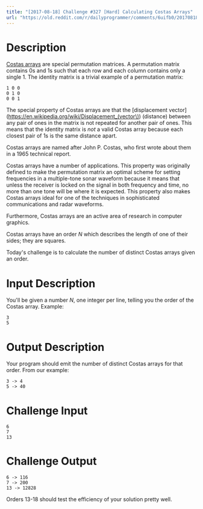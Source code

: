 ```yaml
---
title: "[2017-08-18] Challenge #327 [Hard] Calculating Costas Arrays"
url: "https://old.reddit.com/r/dailyprogrammer/comments/6uifb0/20170818_challenge_327_hard_calculating_costas/"
---
```


# Description

[Costas arrays](https://en.wikipedia.org/wiki/Costas_array) are special permutation matrices.  A permutation matrix contains 0s and 1s such that each row and each column contains only a single 1. The identity matrix is a trivial example of a permutation matrix:

    1 0 0
    0 1 0
    0 0 1

The special property of Costas arrays are that the [displacement vector](https://en.wikipedia.org/wiki/Displacement_(vector\)) (distance) between any pair of ones in the matrix is not repeated for another pair of ones. This means that the identity matrix is _not_ a valid Costas array because each closest pair of 1s is the same distance apart. 

Costas arrays are named after John P. Costas, who first wrote about them in a 1965 technical report.

Costas arrays have a number of applications. This property was originally defined to make the permutation matrix an optimal scheme for setting frequencies in a multiple-tone sonar waveform because it means that unless the receiver is locked on the signal in both frequency and time, no more than one tone will be where it is expected. This property also makes Costas arrays ideal for one of the techniques in sophisticated communications and radar waveforms. 

Furthermore, Costas arrays are an active area of research in computer graphics.

Costas arrays have an order _N_ which describes the length of one of their sides; they are squares.

Today's challenge is to calculate the number of distinct Costas arrays given an order. 

# Input Description

You'll be given a number _N_, one integer per line, telling you the order of the Costas array. Example:

    3
    5

# Output Description

Your program should emit the number of distinct Costas arrays for that order. From our example:

    3 -> 4
    5 -> 40

# Challenge Input

    6
    7
    13

# Challenge Output

    6 -> 116
    7 -> 200
    13 -> 12828

Orders 13-18 should test the efficiency of your solution pretty well.